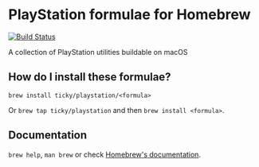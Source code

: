 # PlayStation formulae for Homebrew

[![Build Status](https://travis-ci.org/ticky/homebrew-playstation.svg?branch=master)](https://travis-ci.org/ticky/homebrew-playstation)

A collection of PlayStation utilities buildable on macOS

## How do I install these formulae?

`brew install ticky/playstation/<formula>`

Or `brew tap ticky/playstation` and then `brew install <formula>`.

## Documentation
`brew help`, `man brew` or check [Homebrew's documentation](https://docs.brew.sh).

